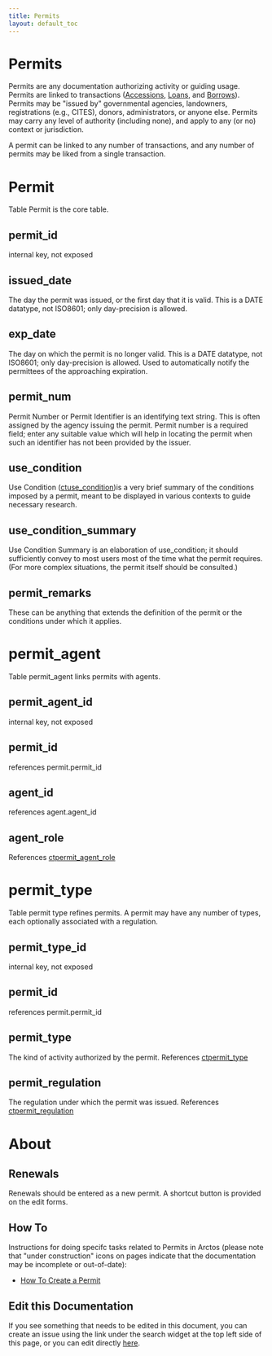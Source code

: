 ```yaml
---
title: Permits
layout: default_toc
---
```


# Permits

Permits are any documentation authorizing activity or guiding usage. Permits are linked to transactions ([Accessions](/documentation/accession), [Loans](/documentation/loans), and [Borrows](/documentation/borrow)). Permits may be "issued by" governmental agencies, landowners, registrations (e.g., CITES), donors, administrators, or anyone else. Permits may carry any level of authority (including none), and apply to any (or no) context or jurisdiction. 

A permit can be linked to any number of transactions, and any number of permits may be liked from a single transaction.


# Permit

Table Permit is the core table.

## permit_id

internal key, not exposed

## issued_date

The day the permit was issued, or the first day that it is valid. This is a DATE datatype, not ISO8601; only day-precision is allowed.

## exp_date

The day on which the permit is no longer valid. This is a DATE datatype, not ISO8601; only day-precision is allowed. Used to automatically notify the permittees of the approaching expiration.


## permit_num


Permit Number or Permit Identifier is an identifying text string. This is often assigned by the agency issuing the
permit. Permit number is a required field; enter any suitable value which will help in locating the permit when such an 
identifier has not been provided by the issuer.

## use_condition

Use Condition ([ctuse_condition](http://arctos.database.museum/info/ctDocumentation.cfm?table=ctuse_condition))is a very brief summary of the conditions imposed by a permit, meant to be displayed in various contexts to guide necessary research.

## use_condition_summary 

Use Condition Summary is an elaboration of use_condition; it should sufficiently convey to most users most of the time what the permit requires. (For more complex situations, the permit itself should be consulted.)

## permit_remarks

These can be anything that extends the definition of the permit or the conditions under which it applies.

# permit_agent

Table permit_agent links permits with agents.

## permit_agent_id

internal key, not exposed

## permit_id

references permit.permit_id

## agent_id

references agent.agent_id

## agent_role

References [ctpermit_agent_role](https://arctos.database.museum/info/ctDocumentation.cfm?table=ctpermit_agent_role)

# permit_type

Table permit type refines permits. A permit may have any number of types, each optionally associated with a regulation.

## permit_type_id

internal key, not exposed

## permit_id

references permit.permit_id


## permit_type

The kind of activity authorized by the permit. References [ctpermit_type](https://arctos.database.museum/info/ctDocumentation.cfm?table=ctpermit_type)

## permit_regulation

The regulation under which the permit was issued. References [ctpermit_regulation](https://arctos.database.museum/info/ctDocumentation.cfm?table=ctpermit_regulation)



# About

## Renewals

Renewals should be entered as a new permit. A shortcut button is provided on the edit forms.

## How To

Instructions for doing specifc tasks related to Permits in Arctos (please note that "under construction" icons on pages indicate that the documentation may be incomplete or out-of-date):

 - [How To Create a Permit](https://handbook.arctosdb.org/how_to/How-to-Create-a-Permit.html)


## Edit this Documentation

If you see something that needs to be edited in this document, you can create an issue using the link under the search widget at the top left side of this page, or you can edit directly <a href="https://github.com/ArctosDB/documentation-wiki/edit/gh-pages/_documentation/permits.markdown" target="_blank">here</a>.
